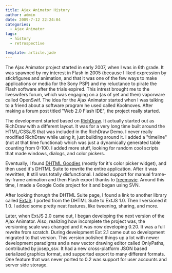 ```yaml
---
title: Ajax Animator History
author: admin
date: 2009-7-12 22:24:04
categories:
  - Ajax Animator
tags:
  - history
  - retrospective

template: article.jade
---
```



The Ajax Animator project started in early 2007, when I was in 6th grade. It was spawned by my interest in Flash in 2005 (because I liked expression by stickfigures and animation, and that it was one of the few ways to make applications or media for the Sony PSP) and my reluctance to pirate the Flash software after the trials expired. This intrest brought me to the liveswifers forum, which was engaging on a (as of yet and then) vaporware called OpenSwif. The idea for the Ajax Animator started when I was talking to a friend about a software program he used called Koolmoves. After making a forum post titled "Web 2.0 Flash IDE", the project really started.

The development started based on <a href="http://starkravingfinkle.org/blog/2006/04/richdraw-simple-vmlsvg-editor/">RichDraw</a>. It actually started out as RichDraw with a different layout. It was for a very long time built around the HTML/CSS/JS that was included in the RichDraw Demo. I never really modified RichDraw while using it, just building around it. I added a "timeline" (not at that time functional) which was just a dynamically generated table counting from 0-100. I added more stuff, looking for random cool scripts that made windows, dialogs, and color pickers.

Eventually, I found <a href="http://www.dhtmlgoodies.com/">DHTML Goodies</a> (mostly for it's color picker widget), and then used it's DHTML Suite to rewrite the entire application. After it was rewritten, It still was totally disfunctional. I added support for manual frame-by-frame animation and then Flash export thanks to <a href="http://freemovie.sourceforge.net">freemovie</a>. Around this time, I made a Google Code project for it and began using SVN.

After looking thorugh the DHTML Suite page, I found a link to another library called <a href="http://extjs.com">ExtJS</a>. I ported from the DHTML Suite to ExtJS 1.0. Then I versioned it 1.0. I added some pretty neat features, like tweening, sharing, and more.

Later, when ExtJS 2.0 came out, I began developing the next version of the Ajax Animator. Also, realizing how incomplete the project was, the versioning scale was changed and it was now developing 0.20. It was a full rewrite from scratch. During development Ext 2.1 came out so development migrated to that version. This version polished things up a lot with newer development paradigms and a new vector drawing editor called OnlyPaths, contributed by josep_ssv. It had a new cross-platform JSON based serialized graphics format, and supported export to many different formats. One feature that was never ported to 0.2 was support for user accounts and server side storage.